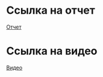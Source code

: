 # Ссылка на отчет
[Отчет](https://docs.google.com/document/d/1vrJkuR7cVZ10eVT2lrDXfuzb5Q_bebVNHF9AS3No4ms/edit?usp=sharing)

# Ссылка на видео
[Видео
](https://drive.google.com/file/d/1J8MYIjg4bkqLrWZsRDW_KDj47_3-JgqD/view?usp=sharing)
